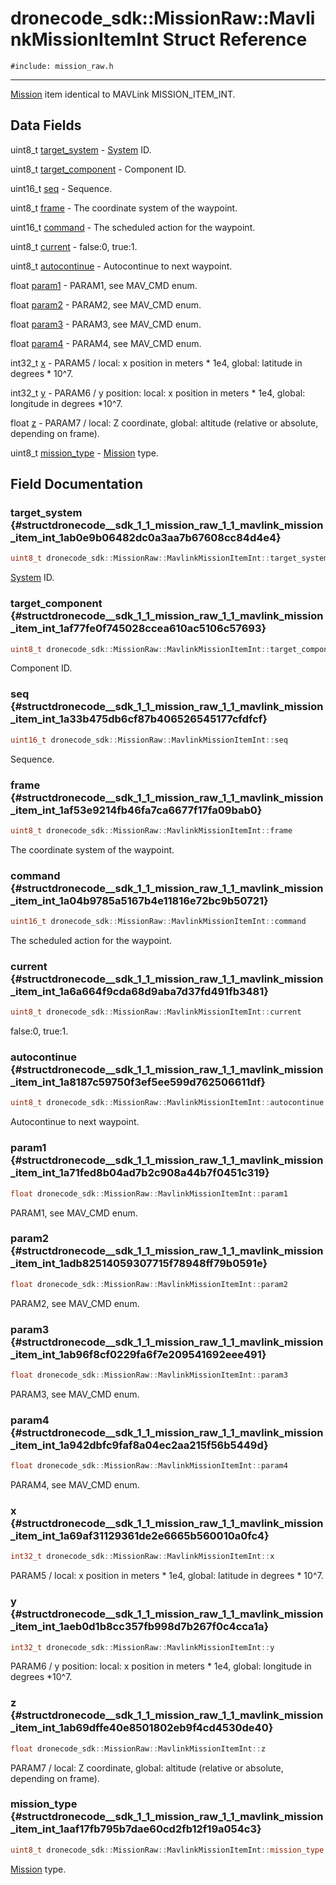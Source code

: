 # dronecode_sdk::MissionRaw::MavlinkMissionItemInt Struct Reference
`#include: mission_raw.h`

----


[Mission](classdronecode__sdk_1_1_mission.md) item identical to MAVLink MISSION_ITEM_INT. 


## Data Fields


uint8_t [target_system](#structdronecode__sdk_1_1_mission_raw_1_1_mavlink_mission_item_int_1ab0e9b06482dc0a3aa7b67608cc84d4e4)  - [System](classdronecode__sdk_1_1_system.md) ID.

uint8_t [target_component](#structdronecode__sdk_1_1_mission_raw_1_1_mavlink_mission_item_int_1af77fe0f745028ccea610ac5106c57693)  - Component ID.

uint16_t [seq](#structdronecode__sdk_1_1_mission_raw_1_1_mavlink_mission_item_int_1a33b475db6cf87b406526545177cfdfcf)  - Sequence.

uint8_t [frame](#structdronecode__sdk_1_1_mission_raw_1_1_mavlink_mission_item_int_1af53e9214fb46fa7ca6677f17fa09bab0)  - The coordinate system of the waypoint.

uint16_t [command](#structdronecode__sdk_1_1_mission_raw_1_1_mavlink_mission_item_int_1a04b9785a5167b4e11816e72bc9b50721)  - The scheduled action for the waypoint.

uint8_t [current](#structdronecode__sdk_1_1_mission_raw_1_1_mavlink_mission_item_int_1a6a664f9cda68d9aba7d37fd491fb3481)  - false:0, true:1.

uint8_t [autocontinue](#structdronecode__sdk_1_1_mission_raw_1_1_mavlink_mission_item_int_1a8187c59750f3ef5ee599d762506611df)  - Autocontinue to next waypoint.

float [param1](#structdronecode__sdk_1_1_mission_raw_1_1_mavlink_mission_item_int_1a71fed8b04ad7b2c908a44b7f0451c319)  - PARAM1, see MAV_CMD enum.

float [param2](#structdronecode__sdk_1_1_mission_raw_1_1_mavlink_mission_item_int_1adb82514059307715f78948ff79b0591e)  - PARAM2, see MAV_CMD enum.

float [param3](#structdronecode__sdk_1_1_mission_raw_1_1_mavlink_mission_item_int_1ab96f8cf0229fa6f7e209541692eee491)  - PARAM3, see MAV_CMD enum.

float [param4](#structdronecode__sdk_1_1_mission_raw_1_1_mavlink_mission_item_int_1a942dbfc9faf8a04ec2aa215f56b5449d)  - PARAM4, see MAV_CMD enum.

int32_t [x](#structdronecode__sdk_1_1_mission_raw_1_1_mavlink_mission_item_int_1a69af31129361de2e6665b560010a0fc4)  - PARAM5 / local: x position in meters * 1e4, global: latitude in degrees * 10^7.

int32_t [y](#structdronecode__sdk_1_1_mission_raw_1_1_mavlink_mission_item_int_1aeb0d1b8cc357fb998d7b267f0c4cca1a)  - PARAM6 / y position: local: x position in meters * 1e4, global: longitude in degrees *10^7.

float [z](#structdronecode__sdk_1_1_mission_raw_1_1_mavlink_mission_item_int_1ab69dffe40e8501802eb9f4cd4530de40)  - PARAM7 / local: Z coordinate, global: altitude (relative or absolute, depending on frame).

uint8_t [mission_type](#structdronecode__sdk_1_1_mission_raw_1_1_mavlink_mission_item_int_1aaf17fb795b7dae60cd2fb12f19a054c3)  - [Mission](classdronecode__sdk_1_1_mission.md) type.


## Field Documentation


### target_system {#structdronecode__sdk_1_1_mission_raw_1_1_mavlink_mission_item_int_1ab0e9b06482dc0a3aa7b67608cc84d4e4}

```cpp
uint8_t dronecode_sdk::MissionRaw::MavlinkMissionItemInt::target_system
```


[System](classdronecode__sdk_1_1_system.md) ID.


### target_component {#structdronecode__sdk_1_1_mission_raw_1_1_mavlink_mission_item_int_1af77fe0f745028ccea610ac5106c57693}

```cpp
uint8_t dronecode_sdk::MissionRaw::MavlinkMissionItemInt::target_component
```


Component ID.


### seq {#structdronecode__sdk_1_1_mission_raw_1_1_mavlink_mission_item_int_1a33b475db6cf87b406526545177cfdfcf}

```cpp
uint16_t dronecode_sdk::MissionRaw::MavlinkMissionItemInt::seq
```


Sequence.


### frame {#structdronecode__sdk_1_1_mission_raw_1_1_mavlink_mission_item_int_1af53e9214fb46fa7ca6677f17fa09bab0}

```cpp
uint8_t dronecode_sdk::MissionRaw::MavlinkMissionItemInt::frame
```


The coordinate system of the waypoint.


### command {#structdronecode__sdk_1_1_mission_raw_1_1_mavlink_mission_item_int_1a04b9785a5167b4e11816e72bc9b50721}

```cpp
uint16_t dronecode_sdk::MissionRaw::MavlinkMissionItemInt::command
```


The scheduled action for the waypoint.


### current {#structdronecode__sdk_1_1_mission_raw_1_1_mavlink_mission_item_int_1a6a664f9cda68d9aba7d37fd491fb3481}

```cpp
uint8_t dronecode_sdk::MissionRaw::MavlinkMissionItemInt::current
```


false:0, true:1.


### autocontinue {#structdronecode__sdk_1_1_mission_raw_1_1_mavlink_mission_item_int_1a8187c59750f3ef5ee599d762506611df}

```cpp
uint8_t dronecode_sdk::MissionRaw::MavlinkMissionItemInt::autocontinue
```


Autocontinue to next waypoint.


### param1 {#structdronecode__sdk_1_1_mission_raw_1_1_mavlink_mission_item_int_1a71fed8b04ad7b2c908a44b7f0451c319}

```cpp
float dronecode_sdk::MissionRaw::MavlinkMissionItemInt::param1
```


PARAM1, see MAV_CMD enum.


### param2 {#structdronecode__sdk_1_1_mission_raw_1_1_mavlink_mission_item_int_1adb82514059307715f78948ff79b0591e}

```cpp
float dronecode_sdk::MissionRaw::MavlinkMissionItemInt::param2
```


PARAM2, see MAV_CMD enum.


### param3 {#structdronecode__sdk_1_1_mission_raw_1_1_mavlink_mission_item_int_1ab96f8cf0229fa6f7e209541692eee491}

```cpp
float dronecode_sdk::MissionRaw::MavlinkMissionItemInt::param3
```


PARAM3, see MAV_CMD enum.


### param4 {#structdronecode__sdk_1_1_mission_raw_1_1_mavlink_mission_item_int_1a942dbfc9faf8a04ec2aa215f56b5449d}

```cpp
float dronecode_sdk::MissionRaw::MavlinkMissionItemInt::param4
```


PARAM4, see MAV_CMD enum.


### x {#structdronecode__sdk_1_1_mission_raw_1_1_mavlink_mission_item_int_1a69af31129361de2e6665b560010a0fc4}

```cpp
int32_t dronecode_sdk::MissionRaw::MavlinkMissionItemInt::x
```


PARAM5 / local: x position in meters * 1e4, global: latitude in degrees * 10^7.


### y {#structdronecode__sdk_1_1_mission_raw_1_1_mavlink_mission_item_int_1aeb0d1b8cc357fb998d7b267f0c4cca1a}

```cpp
int32_t dronecode_sdk::MissionRaw::MavlinkMissionItemInt::y
```


PARAM6 / y position: local: x position in meters * 1e4, global: longitude in degrees *10^7.


### z {#structdronecode__sdk_1_1_mission_raw_1_1_mavlink_mission_item_int_1ab69dffe40e8501802eb9f4cd4530de40}

```cpp
float dronecode_sdk::MissionRaw::MavlinkMissionItemInt::z
```


PARAM7 / local: Z coordinate, global: altitude (relative or absolute, depending on frame).


### mission_type {#structdronecode__sdk_1_1_mission_raw_1_1_mavlink_mission_item_int_1aaf17fb795b7dae60cd2fb12f19a054c3}

```cpp
uint8_t dronecode_sdk::MissionRaw::MavlinkMissionItemInt::mission_type
```


[Mission](classdronecode__sdk_1_1_mission.md) type.

